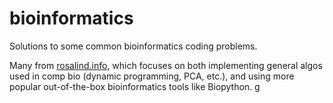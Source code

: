 # bioinformatics

Solutions to some common bioinformatics coding problems.

Many from [rosalind.info](http://rosalind.info), which focuses on both implementing general algos used in comp bio (dynamic programming, PCA, etc.), and using more popular out-of-the-box bioinformatics tools like Biopython.
g